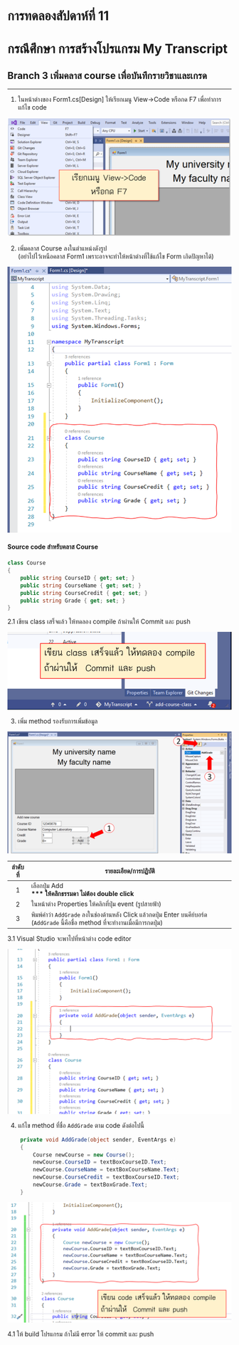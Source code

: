 # การทดลองสัปดาห์ที่ 11 #

# กรณึศึกษา การสร้างโปรแกรม My Transcript #

## Branch 3 เพิ่มคลาส course เพื่อบันทึกรายวิชาและเกรด ##

---

1. ในหน้าต่างของ Form1.cs[Design] ให้เรียกเมนู View->Code หรือกด F7 เพื่อทำการแก้ไข code

<p> <img src = "./images/Fig_CaseStudy_18.png">

2. เพิ่มคลาส Course ลงในตำแหน่งดังรูป <br>(อย่าไปไว้เหนือคลาส Form1 เพราะอาจจะทำให้หน้าต่างที่ใช้แก้ไข Form เกิดปัญหาได้)

<p> <img src = "./images/Fig_CaseStudy_19.png">

#### Source code สำหรับคลาส Course ####

``` cs
class Course
{
    public string CourseID { get; set; }
    public string CourseName { get; set; }
    public string CourseCredit { get; set; }
    public string Grade { get; set; }
}
```

2.1 เขียน class เสร็จแล้ว ให้ทดลอง compile ถ้าผ่านให้  Commit และ push
<p> <img src = "./images/Fig_CaseStudy_20.png">

3. เพิ่ม method รองรับการเพิ่มข้อมูล

<p> <img src = "./images/Fig_CaseStudy_21.png">

|ลำดับที่| รายละเอียด/การปฏิบัติ|
|:---:|-------------------|
|1| เลือกปุ่ม Add <br><b> *** ให้คลิกธรรมดา ไม่ต้อง double click </b>|
|2| ในหน้าต่าง Properties ให้คลิกที่ปุ่ม event (รูปสายฟ้า)|
|3| พิมพ์คำว่า ```AddGrade``` ลงในช่องด้านหลัง Click แล้วกดปุ่ม Enter บนคีย์บอร์ด (```AddGrade``` นี้คือชื่อ method ที่จะทำงานเมื่อมีการกดปุ่ม)|

3.1  Visual Studio จะพาไปที่หน้าต่าง code editor

<p> <img src = "./images/Fig_CaseStudy_22.png">

4. แก้ไข method ที่ชื่อ ```AddGrade``` ตาม code ดังต่อไปนี้
``` cs 
    private void AddGrade(object sender, EventArgs e)
    {
        Course newCourse = new Course();
        newCourse.CourseID = textBoxCourseID.Text;
        newCourse.CourseName = textBoxCourseName.Text;
        newCourse.CourseCredit = textBoxCourseID.Text;
        newCourse.Grade = textBoxGrade.Text;
    }
```
<p> <img src = "./images/Fig_CaseStudy_23.png">

4.1 ให้ build โปรแกรม ถ้าไม่มี error ให้ commit และ push

